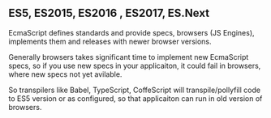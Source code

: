 ## ES5, ES2015, ES2016 , ES2017, ES.Next

EcmaScript defines standards and provide specs, browsers (JS Engines), implements them and releases with newer browser versions.

Generally browsers takes significant time to implement new EcmaScript specs, so if you use new specs in your applicaiton, it could fail in browsers, where new specs not yet avilable.

So transpilers like Babel, TypeScript, CoffeScript will transpile/pollyfill code to ES5 version or as configured, so that applicaiton can run in old version of browsers.


